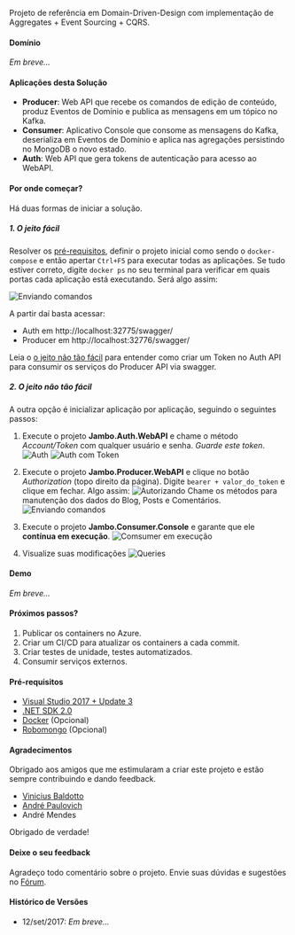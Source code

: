 Projeto de referência em Domain-Driven-Design com implementação de Aggregates + Event Sourcing + CQRS.

#### Domínio
*Em breve...*

#### Aplicações desta Solução
* **Producer**: Web API que recebe os comandos de edição de conteúdo, produz Eventos de Domínio e publica as mensagens em um tópico no Kafka.
* **Consumer**: Aplicativo Console que consome as mensagens do Kafka, deserializa em Eventos de Domínio e aplica nas agregações persistindo no MongoDB o novo estado.  
* **Auth**: Web API que gera tokens de autenticação para acesso ao WebAPI.

#### Por onde começar?
Há duas formas de iniciar a solução. 

##### 1. O jeito fácil

Resolver os [pré-requisitos](https://github.com/ivanpaulovich/jambo/#prerequisitos), definir o projeto inicial como sendo o `docker-compose` e então apertar `Ctrl+F5` para executar todas as aplicações. Se tudo estiver correto, digite `docker ps` no seu terminal para verificar em quais portas cada aplicação está executando. Será algo assim:

![Enviando comandos](https://github.com/ivanpaulovich/jambo/blob/master/images/Docker-PS.PNG)

A partir daí basta acessar:
* Auth em http://localhost:32775/swagger/
* Producer em http://localhost:32776/swagger/

Leia o [o jeito não tão fácil](https://github.com/ivanpaulovich/jambo/#2-o-jeito-não-tão-fácil) para entender como criar um Token no Auth API para consumir os serviços do Producer API via swagger.

##### 2. O jeito não tão fácil

A outra opção é inicializar aplicação por aplicação, seguindo o seguintes passos:

1. Execute o projeto **Jambo.Auth.WebAPI** e chame o método *Account/Token* com qualquer usuário e senha. *Guarde este token*.
![Auth](https://github.com/ivanpaulovich/jambo/blob/master/images/Auth.PNG)
![Auth com Token](https://github.com/ivanpaulovich/jambo/blob/master/images/Auth1.PNG)

3. Execute o projeto **Jambo.Producer.WebAPI** e clique no botão *Authorization* (topo direito da página).
Digite `bearer + valor_do_token` e clique em fechar. Algo assim:
![Autorizando](https://github.com/ivanpaulovich/jambo/blob/master/images/Producer.PNG)
Chame os métodos para manutenção dos dados do Blog, Posts e Comentários.
![Enviando comandos](https://github.com/ivanpaulovich/jambo/blob/master/images/Producer02.PNG)

2. Execute o projeto **Jambo.Consumer.Console** e garante que ele **contínua em execução**.
![Comsumer em execução](https://github.com/ivanpaulovich/jambo/blob/master/images/Consumer.PNG)

4. Visualize suas modificações
![Queries](https://github.com/ivanpaulovich/jambo/blob/master/images/Producer03.PNG)

#### Demo
*Em breve...*

#### Próximos passos?
1. Publicar os containers no Azure.
2. Criar um CI/CD para atualizar os containers a cada commit.
3. Criar testes de unidade, testes automatizados.
4. Consumir serviços externos.

#### Pré-requisitos

* [Visual Studio 2017 + Update 3](https://www.visualstudio.com/en-us/news/releasenotes/vs2017-relnotes)
* [.NET SDK 2.0](https://www.microsoft.com/net/download/core)
* [Docker](https://docs.docker.com/docker-for-windows/install/) (Opcional)
* [Robomongo](https://robomongo.org/) (Opcional)

#### Agradecimentos
Obrigado aos amigos que me estimularam a criar este projeto e estão sempre contribuindo e dando feedback.
* [Vinicius Baldotto](https://github.com/Baldotto)
* [André Paulovich](https://github.com/andrepaulovich)
* André Mendes

Obrigado de verdade!

#### Deixe o seu feedback
Agradeço todo comentário sobre o projeto. Envie  suas dúvidas e sugestões no [Fórum](https://github.com/ivanpaulovich/jambo/issues).

#### Histórico de Versões
* 12/set/2017:
*Em breve...*
